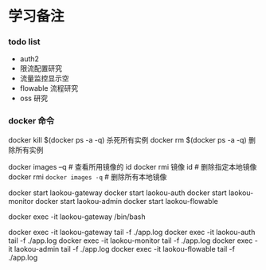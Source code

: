 #  学习备注


###  todo list
- auth2
- 限流配置研究
- 流量监控显示空
- flowable 流程研究
- oss 研究

### docker 命令
docker kill $(docker ps -a -q) 杀死所有实例
docker rm $(docker ps -a -q)   删除所有实例

docker images –q # 查看所用镜像的 id
docker rmi 镜像 id # 删除指定本地镜像
docker rmi `docker images -q` # 删除所有本地镜像

docker start laokou-gateway
docker start laokou-auth
docker start laokou-monitor
docker start laokou-admin
docker start laokou-flowable


docker exec -it laokou-gateway /bin/bash



docker exec -it laokou-gateway tail -f ./app.log
docker exec -it laokou-auth tail -f ./app.log
docker exec -it laokou-monitor tail -f ./app.log
docker exec -it laokou-admin tail -f ./app.log
docker exec -it laokou-flowable tail -f ./app.log